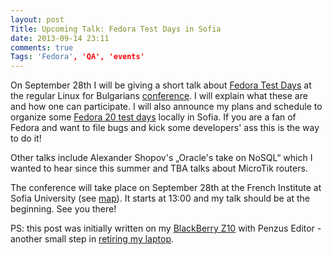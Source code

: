 ```yaml
---
layout: post
Title: Upcoming Talk: Fedora Test Days in Sofia
date: 2013-09-14 23:11
comments: true
Tags: 'Fedora', 'QA', 'events'
---
```


On September 28th I will be giving a short talk about
[Fedora Test Days](https://fedoraproject.org/wiki/QA/Test_Days) at the regular
Linux for Bulgarians
[conference](http://www.linux-bg.org/cgi-bin/y/index.pl?page=news&key=459487176).
I will explain what these are and how one can participate. I will also announce
my plans and schedule to organize some
[Fedora 20 test days](https://fedoraproject.org/wiki/QA/Fedora_20_test_days)
locally in Sofia. If you are a fan of Fedora and want to file bugs and kick 
some developers' ass this is the way to do it!

Other talks include Alexander Shopov's „Oracle's take on NoSQL“ which I wanted
to hear since this summer and TBA talks about MicroTik routers.

The conference will take place on September 28th at the French Institute at
Sofia University
(see [map](http://conf.linux-bg.org/wp-content/uploads/2009/12/su-2.png)).
It starts at 13:00 and my talk should be at the beginning. See you there!

PS: this post was initially written on my [BlackBerry Z10](http://amzn.to/12y4ewJ)
with Penzus Editor - another small step in 
[retiring my laptop](/blog/2013/08/01/laptop-vs-smartphone-part-one/).
